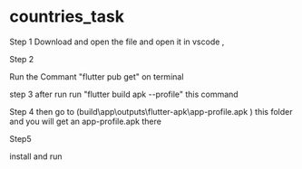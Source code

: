 # countries_task
Step 1
Download and open the file and open it in vscode ,

Step 2 

Run the Commant "flutter pub get" on terminal 

step 3 
after run run  "flutter build apk --profile" this command 

Step 4
then go to (build\app\outputs\flutter-apk\app-profile.apk ) this folder and you will get an app-profile.apk there 

Step5 

install and run 

 
